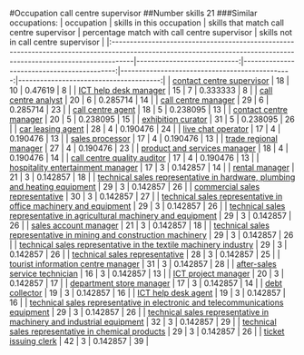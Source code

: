 #Occupation call centre supervisor
##Number skills 21
###Similar occupations:
| occupation                                                                                                                                                        |   skills in this occupation |   skills that match call centre supervisor |   percentage match with call centre supervisor |   skills not in call centre supervisor |
|:------------------------------------------------------------------------------------------------------------------------------------------------------------------|----------------------------:|-------------------------------------------:|-----------------------------------------------:|---------------------------------------:|
| [contact centre supervisor](contact_centre_supervisor.md)                                                                                                         |                          18 |                                         10 |                                       0.47619  |                                      8 |
| [ICT help desk manager](ICT_help_desk_manager.md)                                                                                                                 |                          15 |                                          7 |                                       0.333333 |                                      8 |
| [call centre analyst](call_centre_analyst.md)                                                                                                                     |                          20 |                                          6 |                                       0.285714 |                                     14 |
| [call centre manager](call_centre_manager.md)                                                                                                                     |                          29 |                                          6 |                                       0.285714 |                                     23 |
| [call centre agent](call_centre_agent.md)                                                                                                                         |                          18 |                                          5 |                                       0.238095 |                                     13 |
| [contact centre manager](contact_centre_manager.md)                                                                                                               |                          20 |                                          5 |                                       0.238095 |                                     15 |
| [exhibition curator](exhibition_curator.md)                                                                                                                       |                          31 |                                          5 |                                       0.238095 |                                     26 |
| [car leasing agent](car_leasing_agent.md)                                                                                                                         |                          28 |                                          4 |                                       0.190476 |                                     24 |
| [live chat operator](live_chat_operator.md)                                                                                                                       |                          17 |                                          4 |                                       0.190476 |                                     13 |
| [sales processor](sales_processor.md)                                                                                                                             |                          17 |                                          4 |                                       0.190476 |                                     13 |
| [trade regional manager](trade_regional_manager.md)                                                                                                               |                          27 |                                          4 |                                       0.190476 |                                     23 |
| [product and services manager](product_and_services_manager.md)                                                                                                   |                          18 |                                          4 |                                       0.190476 |                                     14 |
| [call centre quality auditor](call_centre_quality_auditor.md)                                                                                                     |                          17 |                                          4 |                                       0.190476 |                                     13 |
| [hospitality entertainment manager](hospitality_entertainment_manager.md)                                                                                         |                          17 |                                          3 |                                       0.142857 |                                     14 |
| [rental manager](rental_manager.md)                                                                                                                               |                          21 |                                          3 |                                       0.142857 |                                     18 |
| [technical sales representative in hardware, plumbing and heating equipment](technical_sales_representative_in_hardware,_plumbing_and_heating_equipment.md)       |                          29 |                                          3 |                                       0.142857 |                                     26 |
| [commercial sales representative](commercial_sales_representative.md)                                                                                             |                          30 |                                          3 |                                       0.142857 |                                     27 |
| [technical sales representative in office machinery and equipment](technical_sales_representative_in_office_machinery_and_equipment.md)                           |                          29 |                                          3 |                                       0.142857 |                                     26 |
| [technical sales representative in agricultural machinery and equipment](technical_sales_representative_in_agricultural_machinery_and_equipment.md)               |                          29 |                                          3 |                                       0.142857 |                                     26 |
| [sales account manager](sales_account_manager.md)                                                                                                                 |                          21 |                                          3 |                                       0.142857 |                                     18 |
| [technical sales representative in mining and construction machinery](technical_sales_representative_in_mining_and_construction_machinery.md)                     |                          29 |                                          3 |                                       0.142857 |                                     26 |
| [technical sales representative in the textile machinery industry](technical_sales_representative_in_the_textile_machinery_industry.md)                           |                          29 |                                          3 |                                       0.142857 |                                     26 |
| [technical sales representative](technical_sales_representative.md)                                                                                               |                          28 |                                          3 |                                       0.142857 |                                     25 |
| [tourist information centre manager](tourist_information_centre_manager.md)                                                                                       |                          31 |                                          3 |                                       0.142857 |                                     28 |
| [after-sales service technician](after-sales_service_technician.md)                                                                                               |                          16 |                                          3 |                                       0.142857 |                                     13 |
| [ICT project manager](ICT_project_manager.md)                                                                                                                     |                          20 |                                          3 |                                       0.142857 |                                     17 |
| [department store manager](department_store_manager.md)                                                                                                           |                          17 |                                          3 |                                       0.142857 |                                     14 |
| [debt collector](debt_collector.md)                                                                                                                               |                          19 |                                          3 |                                       0.142857 |                                     16 |
| [ICT help desk agent](ICT_help_desk_agent.md)                                                                                                                     |                          19 |                                          3 |                                       0.142857 |                                     16 |
| [technical sales representative in electronic and telecommunications equipment](technical_sales_representative_in_electronic_and_telecommunications_equipment.md) |                          29 |                                          3 |                                       0.142857 |                                     26 |
| [technical sales representative in machinery and industrial equipment](technical_sales_representative_in_machinery_and_industrial_equipment.md)                   |                          32 |                                          3 |                                       0.142857 |                                     29 |
| [technical sales representative in chemical products](technical_sales_representative_in_chemical_products.md)                                                     |                          29 |                                          3 |                                       0.142857 |                                     26 |
| [ticket issuing clerk](ticket_issuing_clerk.md)                                                                                                                   |                          42 |                                          3 |                                       0.142857 |                                     39 |
